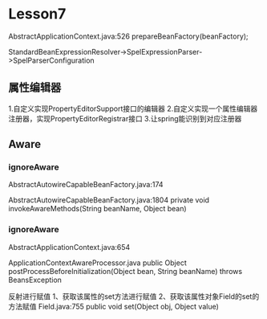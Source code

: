 # Lesson7

AbstractApplicationContext.java:526
prepareBeanFactory(beanFactory);

StandardBeanExpressionResolver->SpelExpressionParser->SpelParserConfiguration

## 属性编辑器
1.自定义实现PropertyEditorSupport接口的编辑器
2.自定义实现一个属性编辑器注册器，实现PropertyEditorRegistrar接口
3.让spring能识别到对应注册器

## Aware
### ignoreAware
AbstractAutowireCapableBeanFactory.java:174

AbstractAutowireCapableBeanFactory.java:1804
private void invokeAwareMethods(String beanName, Object bean)

### ignoreAware
AbstractApplicationContext.java:654 

ApplicationContextAwareProcessor.java
public Object postProcessBeforeInitialization(Object bean, String beanName) throws BeansException

反射进行赋值
1、获取该属性的set方法进行赋值
2、获取该属性对象Field的set的方法赋值
Field.java:755
public void set(Object obj, Object value)